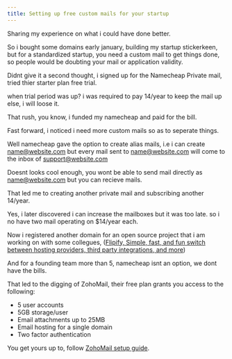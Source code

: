 ```yaml
---
title: Setting up free custom mails for your startup
---
```


Sharing my experience on what i could have done better.

So i bought some domains early january, building my startup stickerkeen, but for a standardized startup, you need a custom mail to get things done, so people would be doubting your mail or application validity.

Didnt give it a second thought, i signed up for the Namecheap Private mail, tried thier starter plan free trial.

when trial period was up? i was required to pay 14/year to keep the mail up else, i will loose it.

That rush, you know, i funded my namecheap and paid for the bill.

Fast forward, i noticed i need more custom mails so as to seperate things.

Well namecheap gave the option to create alias mails, i.e i can create name@website.com but every mail sent to name@website.com will come to the inbox of support@website.com

Doesnt looks cool enough, you wont be able to send mail directly as name@website.com but you can recieve mails.

That led me to creating another private mail and subscribing another 14/year.

Yes, i later discovered i can increase the mailboxes but it was too late. so i no have two mail operating on $14/year each.

Now i registered another domain for an open source project that i am working on with some collegues, (<a href="https://github.com/flipify">Flipify, Simple, fast, and fun switch between hosting providers, third party integrations, and more</a>)

And for a founding team more than 5, namecheap isnt an option, we dont have the bills.

That led to the digging of ZohoMail, their free plan grants you access to the following:

* 5 user accounts
* 5GB storage/user
* Email attachments up to 25MB
* Email hosting for a single domain
* Two factor authentication

You get yours up to, follow <a href="https://www.zoho.com/mail/how-to/create-business-email-address.html">ZohoMail setup guide</a>.